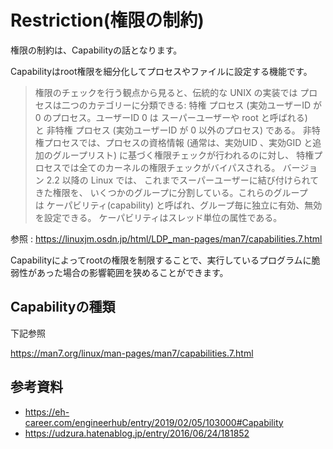 # Restriction(権限の制約)
権限の制約は、Capabilityの話となります。

Capabilityはroot権限を細分化してプロセスやファイルに設定する機能です。

> 権限のチェックを行う観点から見ると、伝統的な UNIX の実装では プロセスは二つのカテゴリーに分類できる: 特権 プロセス (実効ユーザーID が 0 のプロセス。ユーザーID 0 は スーパーユーザーや root と呼ばれる) と 非特権 プロセス (実効ユーザーID が 0 以外のプロセス) である。 非特権プロセスでは、プロセスの資格情報 (通常は、実効UID 、実効GID と追加のグループリスト) に基づく権限チェックが行われるのに対し、 特権プロセスでは全てのカーネルの権限チェックがバイパスされる。
> バージョン 2.2 以降の Linux では、 これまでスーパーユーザーに結び付けられてきた権限を、 いくつかのグループに分割している。これらのグループは ケーパビリティ(capability) と呼ばれ、グループ毎に独立に有効、無効を設定できる。 ケーパビリティはスレッド単位の属性である。  

参照 : https://linuxjm.osdn.jp/html/LDP_man-pages/man7/capabilities.7.html

Capabilityによってrootの権限を制限することで、実行しているプログラムに脆弱性があった場合の影響範囲を狭めることができます。

## Capabilityの種類
下記参照

https://man7.org/linux/man-pages/man7/capabilities.7.html

## 参考資料
* https://eh-career.com/engineerhub/entry/2019/02/05/103000#Capability
* https://udzura.hatenablog.jp/entry/2016/06/24/181852
